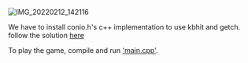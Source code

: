 ![IMG_20220212_142116](https://user-images.githubusercontent.com/53421109/153704761-c275d9c0-2221-45a4-b753-36dc8c2609ae.jpg)

We have to install conio.h's c++ implementation to use kbhit and getch.
follow the solution [here](https://stackoverflow.com/questions/61479597/how-can-i-use-kbhit-and-getch-on-linux-c)

To play the game, compile and run ['main.cpp'](https://github.com/sidharthkumar2019/PingPongGame/blob/master/main.cpp).
